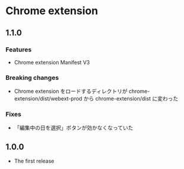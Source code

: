 # Chrome extension

## 1.1.0
### Features
- Chrome extension Manifest V3

### Breaking changes
- Chrome extension をロードするディレクトリが chrome-extension/dist/webext-prod から chrome-extension/dist に変わった

### Fixes
- 「編集中の日を選択」ボタンが効かなくなっていた


## 1.0.0
- The first release

